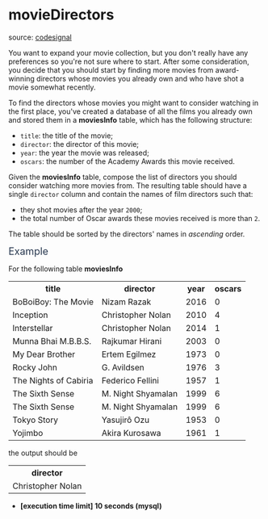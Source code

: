 # movieDirectors

source: [codesignal](https://app.codesignal.com/arcade/db/group-dishes-by-type/PPNoC7RpXJPGQcqi2)

<p>You want to expand your movie collection, but you don't really have any preferences so you're not sure where to start. After some consideration, you decide that you should start by finding more movies from award-winning directors whose movies you already own and who have shot a movie somewhat recently.</p>
<p>To find the directors whose movies you might want to consider watching in the first place, you've created a database of all the films you already own and stored them in a <strong>moviesInfo</strong> table, which has the following structure:</p>
<ul>
<li><code>title</code>: the title of the movie;</li>
<li><code>director</code>: the director of this movie;</li>
<li><code>year</code>: the year the movie was released;</li>
<li><code>oscars</code>: the number of the Academy Awards this movie received.</li>
</ul>
<p>Given the <strong>moviesInfo</strong> table, compose the list of directors you should consider watching more movies from. The resulting table should have a single <code>director</code> column and contain the names of film directors such that:</p>
<ul>
<li>they shot movies after the year <code>2000</code>;</li>
<li>the total number of Oscar awards these movies received is more than <code>2</code>.</li>
</ul>
<p>The table should be sorted by the directors' names in <em>ascending</em> order.</p>
<p><span class="markdown--header" style="color:#2b3b52;font-size:1.4em">Example</span></p>
<p>For the following table <strong>moviesInfo</strong></p>
<table><tbody><tr>
</tr><tr>
<th>title</th>
<th>director</th>
<th>year</th>
<th>oscars</th>
</tr>
<tr>
<td>BoBoiBoy: The Movie</td>
<td>Nizam Razak</td>
<td>2016</td>
<td>0</td>
</tr>
<tr>
<td>Inception</td>
<td>Christopher Nolan</td>
<td>2010</td>
<td>4</td>
</tr>
<tr>
<td>Interstellar</td>
<td>Christopher Nolan</td>
<td>2014</td>
<td>1</td>
</tr>
<tr>
<td>Munna Bhai M.B.B.S.</td>
<td>Rajkumar Hirani</td>
<td>2003</td>
<td>0</td>
</tr>
<tr>
<td>My Dear Brother</td>
<td>Ertem Egilmez</td>
<td>1973</td>
<td>0</td>
</tr>
<tr>
<td>Rocky	John</td>
<td>G. Avildsen</td>
<td>1976</td>
<td>3</td>
</tr>
<tr>
<td>The Nights of Cabiria</td>
<td>Federico Fellini</td>
<td>1957</td>
<td>1</td>
</tr>
<tr>
<td>The Sixth Sense</td>
<td>M. Night Shyamalan</td>
<td>1999</td>
<td>6</td>
</tr>
<tr>
<td>The Sixth Sense</td>
<td>M. Night Shyamalan</td>
<td>1999</td>
<td>6</td>
</tr>
<tr>
<td>Tokyo Story</td>
<td>Yasujirô Ozu</td>
<td>1953</td>
<td>0</td>
</tr>
<tr>
<td>Yojimbo</td>
<td>Akira Kurosawa</td>
<td>1961</td>
<td>1</td>
</tr>
</tbody></table>
<p>the output should be</p>
<table>
<tbody><tr>
<th>director</th>
</tr>
<tr>
<td>Christopher Nolan</td>
</tr>
</tbody></table>
<ul>
<li><strong>[execution time limit] 10 seconds (mysql)</strong></li>
</ul>
